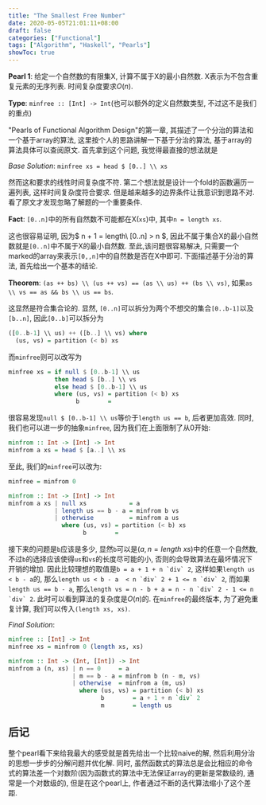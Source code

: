 ```yaml
---
title: "The Smallest Free Number"
date: 2020-05-05T21:01:11+08:00
draft: false
categories: ["Functional"]
tags: ["Algorithm", "Haskell", "Pearls"]
showToc: true
---
```


**Pearl 1**: 给定一个自然数的有限集X, 计算不属于X的最小自然数. X表示为不包含重复元素的无序列表. 时间复杂度要求$O(n)$.

**Type**: `minfree :: [Int] -> Int`(也可以额外的定义自然数类型, 不过这不是我们的重点)

"Pearls of Functional Algorithm Design"的第一章, 其描述了一个分治的算法和一个基于array的算法, 这里按个人的思路讲解一下基于分治的算法, 基于array的算法具体可以查阅原文. 首先拿到这个问题, 我觉得最直接的想法就是

*Base Solution*: `minfree xs = head $ [0..] \\ xs `

然而这和要求的线性时间复杂度不符. 第二个想法就是设计一个fold的函数遍历一遍列表, 这样时间复杂度符合要求. 但是越来越多的边界条件让我意识到思路不对. 看了原文才发现忽略了解题的一个重要条件.

**Fact**: `[0..n]`中的所有自然数不可能都在X(`xs`)中, 其中`n = length xs`.

这也很容易证明, 因为$ n + 1 = length\ [0..n] > n $, 因此不属于集合X的最小自然数就是`[0..n]`中不属于X的最小自然数. 至此,该问题很容易解决, 只需要一个marked的array来表示`[0,,n]`中的自然数是否在X中即可. 下面描述基于分治的算法, 首先给出一个基本的结论.

**Theorem**: `(as ++ bs) \\ (us ++ vs) == (as \\ us) ++ (bs \\ vs)`, 如果`as \\ vs == as && bs \\ us == bs`.

这显然是符合集合论的. 显然, `[0..n]`可以拆分为两个不想交的集合`[0..b-1]`以及`[b..n]`, 因此`[0..b]`可以拆分为

```haskell
([0..b-1] \\ us) ++ ([b..] \\ vs) where
  (us, vs) = partition (< b) xs
```

而`minfree`则可以改写为

```haskell
minfree xs = if null $ [0..b-1] \\ us
             then head $ [b..] \\ vs
             else head $ [0..b-1] \\ us
             where (us, vs) = partition (< b) xs
                   b        = 
```

很容易发现`null $ [0..b-1] \\ us`等价于`length us == b`, 后者更加高效. 同时, 我们也可以进一步的抽象`minfree`, 因为我们在上面限制了从0开始:

```haskell
minfrom :: Int -> [Int] -> Int
minfrom a xs = head $ [a..] \\ xs
```

至此, 我们的`minfree`可以改为:

```haskell
minfree = minfrom 0

minfrom :: Int -> [Int] -> Int
minfrom a xs | null xs            = a
             | length us == b - a = minfrom b vs
             | otherwise          = minfrom a us
               where (us, vs) = partition (< b) xs
                     b        = 
```

接下来的问题是`b`应该是多少, 显然`b`可以是$(a, n=length\ xs)$中的任意一个自然数, 不过`b`的选择应该使得`us`和`vs`的长度尽可能的小, 否则的会导致算法在最坏情况下开销的增加. 因此比较理想的取值是```b = a + 1 + n `div` 2```, 这样如果`length us < b - a`的, 那么```length us < b - a  < n `div` 2 + 1 <= n `div` 2```, 而如果`length us == b - a`, 那么```length vs = n - b + a = n - n `div` 2 - 1 <= n `div` 2```. 此时可以看到算法的复杂度是$O(n)$的. 在`minfree`的最终版本, 为了避免重复计算, 我们可以传入`(length xs, xs)`.

*Final Solution*:

```haskell
minfree :: [Int] -> Int
minfree xs = minfrom 0 (length xs, xs)

minfrom :: Int -> (Int, [Int]) -> Int
minfrom a (n, xs) | n == 0     = a
                  | m == b - a = minfrom b (n - m, vs)
                  | otherwise  = minfrom a (m, us)
                    where (us, vs) = partition (< b) xs
                          b        = a + 1 + n `div` 2
                          m        = length us
```

## 后记

整个pearl看下来给我最大的感受就是首先给出一个比较naive的解, 然后利用分治的思想一步步的分解问题并优化解. 同时, 虽然函数式的算法总是会比相应的命令式的算法差一个对数阶(因为函数式的算法中无法保证array的更新是常数级的, 通常是一个对数级的), 但是在这个pearl上, 作者通过不断的迭代算法缩小了这个差距.